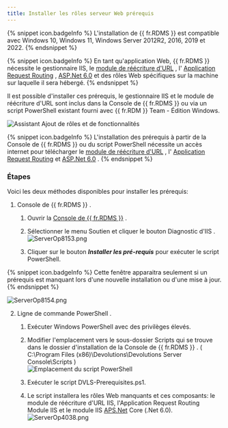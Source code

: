 ```yaml
---
title: Installer les rôles serveur Web prérequis
---
```

{% snippet icon.badgeInfo %} 
L'installation de {{ fr.RDMS }} est compatible avec Windows 10, Windows 11, Windows Server 2012R2, 2016, 2019 et 2022. 
{% endsnippet %}
 
{% snippet icon.badgeInfo %} 
En tant qu'application Web, {{ fr.RDMS }} nécessite le gestionnaire IIS, le [module de réécriture d'URL](https://api.devolutions.net/redirection/3cb42413-5dfd-4b1b-bd20-4e5968274ed0) , l' [Application Request Routing](https://api.devolutions.net/redirection/52ba9ac0-fb5f-44c1-9521-972caf763b1a) , [ASP.Net 6.0](https://api.devolutions.net/redirection/2f1f6a33-20c5-4d84-947b-90ff3cdd7492) et des rôles Web spécifiques sur la machine sur laquelle il sera hébergé. 
{% endsnippet %}
 
Il est possible d'installer ces prérequis, le gestionnaire IIS et le module de réécriture d'URL sont inclus dans la Console de {{ fr.RDMS }} ou via un script PowerShell existant fourni avec {{ fr.RDM }} Team - Édition Windows.  

![Assistant Ajout de rôles et de fonctionnalités](/img/fr/server/clip10313.png) 

{% snippet icon.badgeInfo %} 
L'installation des prérequis à partir de la Console de {{ fr.RDMS }} ou du script PowerShell nécessite un accès internet pour télécharger le [module de réécriture d'URL](https://api.devolutions.net/redirection/3cb42413-5dfd-4b1b-bd20-4e5968274ed0) , l' [Application Request Routing](https://api.devolutions.net/redirection/52ba9ac0-fb5f-44c1-9521-972caf763b1a) et [ASP.Net 6.0](https://api.devolutions.net/redirection/2f1f6a33-20c5-4d84-947b-90ff3cdd7492) . 
{% endsnippet %}
 
### Étapes 

Voici les deux méthodes disponibles pour installer les prérequis:  

1. Console de {{ fr.RDMS }} . 
    1. Ouvrir la [Console de {{ fr.RDMS }}](/fr/server/management/devolutions-server-console/) . 
    1. Sélectionner le menu Soutien et cliquer le bouton Diagnostic d'IIS .  
![ServerOp8153.png](/img/fr/server/ServerOp8153.png) 

    1. Cliquer sur le bouton ***Installer les pré-requis*** pour exécuter le script PowerShell.  

{% snippet icon.badgeInfo %} 
Cette fenêtre apparaitra seulement si un prérequis est manquant lors d'une nouvelle installation ou d'une mise à jour. 
{% endsnippet %}
 
![ServerOp8154.png](/img/fr/server/ServerOp8154.png) 

2. Ligne de commande PowerShell . 
    1. Exécuter Windows PowerShell avec des privilèges élevés. 
    1. Modifier l'emplacement vers le sous-dossier Scripts qui se trouve dans le dossier d'installation de la Console de {{ fr.RDMS }} . ( C:\Program Files (x86)\Devolutions\Devolutions Server Console\Scripts )  
![Emplacement du script PowerShell](/img/fr/server/clip10311.png) 

    1. Exécuter le script DVLS-Prerequisites.ps1. 
    1. Le script installera les rôles Web manquants et ces composants: le module de réécriture d'URL IIS, l'Application Request Routing Module IIS et le module IIS [APS.Net](http://aps.net/) Core (.Net 6.0).  
![ServerOp4038.png](/img/fr/server/ServerOp4038.png) 

